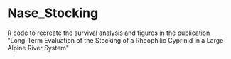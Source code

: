 # Nase_Stocking
R code to recreate the survival analysis and figures in the publication "Long-Term Evaluation of the Stocking of a Rheophilic Cyprinid in a Large Alpine River System"
